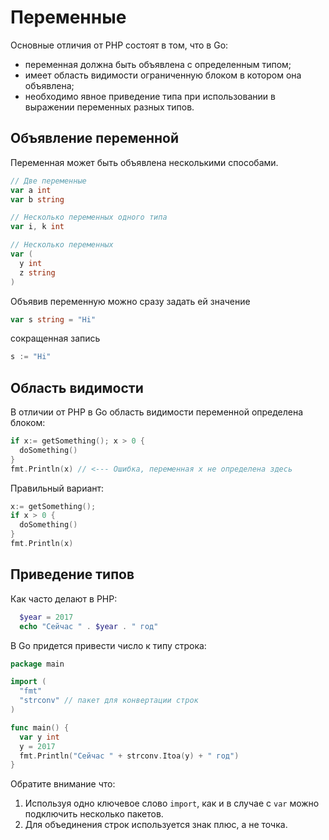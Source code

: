 # Переменные

Основные отличия от PHP состоят в том, что в Go:

- переменная должна быть объявлена с определенным типом;
- имеет область видимости ограниченную блоком в котором она объявлена;
- необходимо явное приведение типа при использовании в выражении переменных
разных типов.

## Объявление переменной

Переменная может быть объявлена несколькими способами.

```go
// Две переменные
var a int
var b string

// Несколько переменных одного типа
var i, k int

// Несколько переменных
var (
  y int
  z string
)
```

Объявив переменную можно сразу задать ей значение

```go
var s string = "Hi"
```

сокращенная запись

```go
s := "Hi"
```

## Область видимости

В отличии от PHP в Go область видимости переменной определена блоком:

```go
if x:= getSomething(); x > 0 {
  doSomething()
}
fmt.Println(x) // <--- Ошибка, переменная x не определена здесь
```

Правильный вариант:

```go
x:= getSomething();
if x > 0 {
  doSomething()
}
fmt.Println(x)
```

## Приведение типов

Как часто делают в PHP:

```php
  $year = 2017
  echo "Сейчас " . $year . " год"
```

В Go придется привести число к типу строка:

```go
package main

import (
  "fmt"
  "strconv" // пакет для конвертации строк  
)  

func main() {
  var y int
  y = 2017
  fmt.Println("Сейчас " + strconv.Itoa(y) + " год")
}
```

Обратите внимание что:

1. Используя одно ключевое слово `import`, как и в случае с `var` можно
   подключить несколько пакетов.
2. Для объединения строк используется знак плюс, а не точка.
